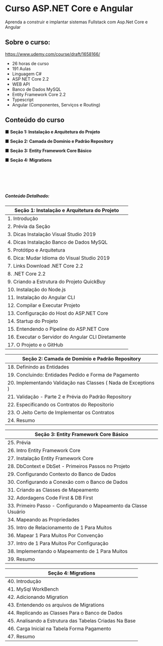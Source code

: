 # Curso ASP.NET Core e Angular
Aprenda a construir e implantar sistemas Fullstack com Asp.Net Core e Angular

## Sobre o curso:
<https://www.udemy.com/course/draft/1658166/>

- 26 horas de curso
- 191 Aulas
- Linguagem C#
- ASP NET Core 2.2
- WEB API
- Banco de Dados MySQL
- Entity Framework Core 2.2
- Typescript
- Angular (Componentes, Serviços e Routing)


## Conteúdo do curso


■ **Seção 1: Instalação e Arquitetura do Projeto**

■ **Seção 2: Camada de Domínio e Padrão Repository**

■ **Seção 3: Entity Framework Core Básico**

■ **Seção 4: Migrations**



<br/><br/>
<br/><br/>

##### Conteúdo Detalhado:

| Seção 1: Instalação e Arquitetura do Projeto |
| ------ |
| 1. Introdução |
| 2. Prévia da Seção |
| 3. Dicas Instalação Visual Studio 2019 |
| 4. Dicas Instalação Banco de Dados MySQL |
| 5. Protótipo e Arquitetura |
| 6. Dica: Mudar Idioma do Visual Studio 2019 |
| 7. Links Download .NET Core 2.2 |
| 8. .NET Core 2.2 |
| 9. Criando a Estrutura do Projeto QuickBuy |
| 10. Instalação do Node.js |
| 11. Instalação do Angular CLI |
| 12. Compilar e Executar Projeto |
| 13. Configuração do Host do ASP.NET Core |
| 14. Startup do Projeto |
| 15. Entendendo o Pipeline do ASP.NET Core |
| 16. Executar o Servidor do Angular CLI Diretamente |
| 17. O Projeto e o GitHub |


| Seção 2: Camada de Domínio e Padrão Repository |
| ------ |
|18. Definindo as Entidades|
|19. Concluindo: Entidades Pedido e Forma de Pagamento|
|20. Implementando Validação nas Classes ( Nada de Exceptions )|
|21. Validação - Parte 2 e Prévia do Padrão Repository|
|22. Especificando os Contratos do Repositorio|
|23. O Jeito Certo de Implementar os Contratos|
|24. Resumo|


| Seção 3: Entity Framework Core Básico |
| ------ |
|25. Prévia|
|26. Intro Entity Framework Core|
|27. Instalação Entity Framework Core|
|28. DbContext e DbSet - Primeiros Passos no Projeto|
|29. Configurando Contexto do Banco de Dados|
|30. Configurando a Conexão com o Banco de Dados|
|31. Criando as Classes de Mapeamento|
|32. Adordagens Code First & DB First|
|33. Primeiro Passo - Configurando o Mapeamento da Classe Usuário|
|34. Mapeando as Propriedades|
|35. Intro de Relacionamento de 1 Para Muitos|
|36. Mapear 1 Para Muitos Por Convenção|
|37. Intro de 1 Para Muitos Por Configuração|
|38. Implementando o Mapeamento de 1 Para Muitos|
|39. Resumo|


| Seção 4: Migrations |
| ------ |
|40. Introdução|
|41. MySql WorkBench|
|42. Adicionando Migration|
|43. Entendendo os arquivos de Migrations|
|44. Replicando as Classes Para o Banco de Dados|
|45. Analisando a Estrutura das Tabelas Criadas Na Base|
|46. Carga Inicial na Tabela Forma Pagamento|
|47. Resumo|
